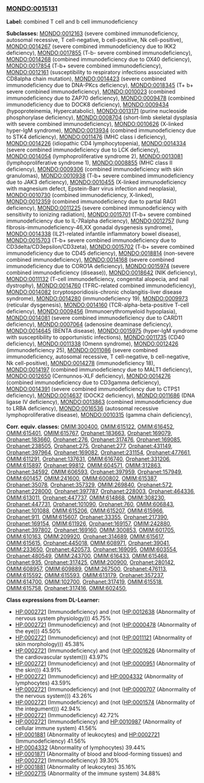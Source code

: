 
### [MONDO:0015131](http://purl.obolibrary.org/obo/MONDO_0015131)
**Label:** combined T cell and b cell immunodeficiency

**Subclasses:** [MONDO:0012163](http://purl.obolibrary.org/obo/MONDO_0012163) (severe combined immunodeficiency, autosomal recessive, T cell-negative, b cell-positive, Nk cell-positive), [MONDO:0014267](http://purl.obolibrary.org/obo/MONDO_0014267) (severe combined immunodeficiency due to IKK2 deficiency), [MONDO:0017855](http://purl.obolibrary.org/obo/MONDO_0017855) (T-b- severe combined immunodeficiency), [MONDO:0014268](http://purl.obolibrary.org/obo/MONDO_0014268) (combined immunodeficiency due to OX40 deficiency), [MONDO:0017854](http://purl.obolibrary.org/obo/MONDO_0017854) (T-b+ severe combined immunodeficiency), [MONDO:0012161](http://purl.obolibrary.org/obo/MONDO_0012161) (susceptibility to respiratory infections associated with CD8alpha chain mutation), [MONDO:0014423](http://purl.obolibrary.org/obo/MONDO_0014423) (severe combined immunodeficiency due to DNA-PKcs deficiency), [MONDO:0018345](http://purl.obolibrary.org/obo/MONDO_0018345) (T+ b+ severe combined immunodeficiency), [MONDO:0010023](http://purl.obolibrary.org/obo/MONDO_0010023) (combined immunodeficiency due to ZAP70 deficiency), [MONDO:0009478](http://purl.obolibrary.org/obo/MONDO_0009478) (combined immunodeficiency due to DOCK8 deficiency), [MONDO:0009434](http://purl.obolibrary.org/obo/MONDO_0009434) (hypoproteinemia, Hypercatabolic), [MONDO:0013171](http://purl.obolibrary.org/obo/MONDO_0013171) (purine nucleoside phosphorylase deficiency), [MONDO:0008704](http://purl.obolibrary.org/obo/MONDO_0008704) (short-limb skeletal dysplasia with severe combined immunodeficiency), [MONDO:0010626](http://purl.obolibrary.org/obo/MONDO_0010626) (X-linked hyper-IgM syndrome), [MONDO:0013934](http://purl.obolibrary.org/obo/MONDO_0013934) (combined immunodeficiency due to STK4 deficiency), [MONDO:0011476](http://purl.obolibrary.org/obo/MONDO_0011476) (MHC class i deficiency), [MONDO:0014226](http://purl.obolibrary.org/obo/MONDO_0014226) (idiopathic CD4 lymphocytopenia), [MONDO:0014334](http://purl.obolibrary.org/obo/MONDO_0014334) (severe combined immunodeficiency due to LCK deficiency), [MONDO:0014054](http://purl.obolibrary.org/obo/MONDO_0014054) (lymphoproliferative syndrome 2), [MONDO:0013081](http://purl.obolibrary.org/obo/MONDO_0013081) (lymphoproliferative syndrome 1), [MONDO:0008855](http://purl.obolibrary.org/obo/MONDO_0008855) (MHC class II deficiency), [MONDO:0009306](http://purl.obolibrary.org/obo/MONDO_0009306) (combined immunodeficiency with skin granulomas), [MONDO:0010938](http://purl.obolibrary.org/obo/MONDO_0010938) (T-b+ severe combined immunodeficiency due to JAK3 deficiency), [MONDO:0010455](http://purl.obolibrary.org/obo/MONDO_0010455) (X-linked immunodeficiency with magnesium defect, Epstein-Barr virus infection and neoplasia), [MONDO:0010730](http://purl.obolibrary.org/obo/MONDO_0010730) (combined immunodeficiency, X-linked), [MONDO:0012359](http://purl.obolibrary.org/obo/MONDO_0012359) (combined immunodeficiency due to partial RAG1 deficiency), [MONDO:0011225](http://purl.obolibrary.org/obo/MONDO_0011225) (severe combined immunodeficiency with sensitivity to ionizing radiation), [MONDO:0015701](http://purl.obolibrary.org/obo/MONDO_0015701) (T-b+ severe combined immunodeficiency due to IL-7Ralpha deficiency), [MONDO:0012757](http://purl.obolibrary.org/obo/MONDO_0012757) (lung fibrosis-immunodeficiency-46,XX gonadal dysgenesis syndrome), [MONDO:0014338](http://purl.obolibrary.org/obo/MONDO_0014338) (IL21-related infantile inflammatory bowel disease), [MONDO:0015703](http://purl.obolibrary.org/obo/MONDO_0015703) (T-b+ severe combined immunodeficiency due to CD3delta/CD3epsilon/CD3zeta), [MONDO:0015702](http://purl.obolibrary.org/obo/MONDO_0015702) (T-b+ severe combined immunodeficiency due to CD45 deficiency), [MONDO:0018814](http://purl.obolibrary.org/obo/MONDO_0018814) (non-severe combined immunodeficiency), [MONDO:0014168](http://purl.obolibrary.org/obo/MONDO_0014168) (severe combined immunodeficiency due to CORO1A deficiency), [MONDO:0015974](http://purl.obolibrary.org/obo/MONDO_0015974) (severe combined immunodeficiency (disease)), [MONDO:0018642](http://purl.obolibrary.org/obo/MONDO_0018642) (NIK deficiency), [MONDO:0011132](http://purl.obolibrary.org/obo/MONDO_0011132) (T-cell immunodeficiency, congenital alopecia, and nail dystrophy), [MONDO:0014760](http://purl.obolibrary.org/obo/MONDO_0014760) (TFRC-related combined immunodeficiency), [MONDO:0014082](http://purl.obolibrary.org/obo/MONDO_0014082) (cryptosporidiosis-chronic cholangitis-liver disease syndrome), [MONDO:0014280](http://purl.obolibrary.org/obo/MONDO_0014280) (immunodeficiency 19), [MONDO:0009973](http://purl.obolibrary.org/obo/MONDO_0009973) (reticular dysgenesis), [MONDO:0014160](http://purl.obolibrary.org/obo/MONDO_0014160) (TCR-alpha-beta-positive T-cell deficiency), [MONDO:0009456](http://purl.obolibrary.org/obo/MONDO_0009456) (Immunoerythromyeloid hypoplasia), [MONDO:0014081](http://purl.obolibrary.org/obo/MONDO_0014081) (severe combined immunodeficiency due to CARD11 deficiency), [MONDO:0007064](http://purl.obolibrary.org/obo/MONDO_0007064) (adenosine deaminase deficiency), [MONDO:0014645](http://purl.obolibrary.org/obo/MONDO_0014645) (BENTA disease), [MONDO:0015975](http://purl.obolibrary.org/obo/MONDO_0015975) (hyper-IgM syndrome with susceptibility to opportunistic infections), [MONDO:0011735](http://purl.obolibrary.org/obo/MONDO_0011735) (CD40 deficiency), [MONDO:0011338](http://purl.obolibrary.org/obo/MONDO_0011338) (Omenn syndrome), [MONDO:0012426](http://purl.obolibrary.org/obo/MONDO_0012426) (immunodeficiency 25), [MONDO:0011086](http://purl.obolibrary.org/obo/MONDO_0011086) (severe combined immunodeficiency, autosomal recessive, T cell-negative, b cell-negative, Nk cell-positive), [MONDO:0014278](http://purl.obolibrary.org/obo/MONDO_0014278) (immunodeficiency 18), [MONDO:0014197](http://purl.obolibrary.org/obo/MONDO_0014197) (combined immunodeficiency due to MALT1 deficiency), [MONDO:0012650](http://purl.obolibrary.org/obo/MONDO_0012650) (Cernunnos-XLF deficiency), [MONDO:0014276](http://purl.obolibrary.org/obo/MONDO_0014276) (combined immunodeficiency due to CD3gamma deficiency), [MONDO:0014391](http://purl.obolibrary.org/obo/MONDO_0014391) (severe combined immunodeficiency due to CTPS1 deficiency), [MONDO:0014637](http://purl.obolibrary.org/obo/MONDO_0014637) (DOCK2 deficiency), [MONDO:0011686](http://purl.obolibrary.org/obo/MONDO_0011686) (DNA ligase IV deficiency), [MONDO:0013863](http://purl.obolibrary.org/obo/MONDO_0013863) (combined immunodeficiency due to LRBA deficiency), [MONDO:0016536](http://purl.obolibrary.org/obo/MONDO_0016536) (autosomal recessive lymphoproliferative disease), [MONDO:0010315](http://purl.obolibrary.org/obo/MONDO_0010315) (gamma chain deficiency), 

**Corr. equiv. classes:** [OMIM:300400](http://purl.obolibrary.org/obo/OMIM_300400), [OMIM:615122](http://purl.obolibrary.org/obo/OMIM_615122), [OMIM:616452](http://purl.obolibrary.org/obo/OMIM_616452), [OMIM:615401](http://purl.obolibrary.org/obo/OMIM_615401), [OMIM:615767](http://purl.obolibrary.org/obo/OMIM_615767), [Orphanet:183663](http://www.orpha.net/ORDO/Orphanet_183663), [Orphanet:169079](http://www.orpha.net/ORDO/Orphanet_169079), [Orphanet:183660](http://www.orpha.net/ORDO/Orphanet_183660), [Orphanet:276](http://www.orpha.net/ORDO/Orphanet_276), [Orphanet:317476](http://www.orpha.net/ORDO/Orphanet_317476), [Orphanet:169085](http://www.orpha.net/ORDO/Orphanet_169085), [Orphanet:238505](http://www.orpha.net/ORDO/Orphanet_238505), [Orphanet:275](http://www.orpha.net/ORDO/Orphanet_275), [Orphanet:277](http://www.orpha.net/ORDO/Orphanet_277), [Orphanet:431149](http://www.orpha.net/ORDO/Orphanet_431149), [Orphanet:397964](http://www.orpha.net/ORDO/Orphanet_397964), [Orphanet:169082](http://www.orpha.net/ORDO/Orphanet_169082), [Orphanet:231154](http://www.orpha.net/ORDO/Orphanet_231154), [Orphanet:477661](http://www.orpha.net/ORDO/Orphanet_477661), [OMIM:611291](http://purl.obolibrary.org/obo/OMIM_611291), [Orphanet:137631](http://www.orpha.net/ORDO/Orphanet_137631), [OMIM:616740](http://purl.obolibrary.org/obo/OMIM_616740), [Orphanet:331206](http://www.orpha.net/ORDO/Orphanet_331206), [OMIM:615897](http://purl.obolibrary.org/obo/OMIM_615897), [Orphanet:99812](http://www.orpha.net/ORDO/Orphanet_99812), [OMIM:604571](http://purl.obolibrary.org/obo/OMIM_604571), [OMIM:312863](http://purl.obolibrary.org/obo/OMIM_312863), [Orphanet:34592](http://www.orpha.net/ORDO/Orphanet_34592), [OMIM:606593](http://purl.obolibrary.org/obo/OMIM_606593), [Orphanet:397959](http://www.orpha.net/ORDO/Orphanet_397959), [Orphanet:157949](http://www.orpha.net/ORDO/Orphanet_157949), [OMIM:601457](http://purl.obolibrary.org/obo/OMIM_601457), [OMIM:241600](http://purl.obolibrary.org/obo/OMIM_241600), [OMIM:600802](http://purl.obolibrary.org/obo/OMIM_600802), [OMIM:615387](http://purl.obolibrary.org/obo/OMIM_615387), [Orphanet:35078](http://www.orpha.net/ORDO/Orphanet_35078), [Orphanet:357329](http://www.orpha.net/ORDO/Orphanet_357329), [OMIM:269840](http://purl.obolibrary.org/obo/OMIM_269840), [Orphanet:572](http://www.orpha.net/ORDO/Orphanet_572), [Orphanet:228000](http://www.orpha.net/ORDO/Orphanet_228000), [Orphanet:397787](http://www.orpha.net/ORDO/Orphanet_397787), [Orphanet:228003](http://www.orpha.net/ORDO/Orphanet_228003), [Orphanet:464336](http://www.orpha.net/ORDO/Orphanet_464336), [OMIM:613011](http://purl.obolibrary.org/obo/OMIM_613011), [Orphanet:447737](http://www.orpha.net/ORDO/Orphanet_447737), [OMIM:614868](http://purl.obolibrary.org/obo/OMIM_614868), [OMIM:308230](http://purl.obolibrary.org/obo/OMIM_308230), [Orphanet:447731](http://www.orpha.net/ORDO/Orphanet_447731), [Orphanet:101090](http://www.orpha.net/ORDO/Orphanet_101090), [Orphanet:760](http://www.orpha.net/ORDO/Orphanet_760), [OMIM:606843](http://purl.obolibrary.org/obo/OMIM_606843), [Orphanet:101088](http://www.orpha.net/ORDO/Orphanet_101088), [OMIM:615206](http://purl.obolibrary.org/obo/OMIM_615206), [OMIM:615207](http://purl.obolibrary.org/obo/OMIM_615207), [OMIM:615966](http://purl.obolibrary.org/obo/OMIM_615966), [Orphanet:911](http://www.orpha.net/ORDO/Orphanet_911), [OMIM:615607](http://purl.obolibrary.org/obo/OMIM_615607), [Orphanet:33355](http://www.orpha.net/ORDO/Orphanet_33355), [Orphanet:217390](http://www.orpha.net/ORDO/Orphanet_217390), [Orphanet:169154](http://www.orpha.net/ORDO/Orphanet_169154), [OMIM:611926](http://purl.obolibrary.org/obo/OMIM_611926), [Orphanet:169157](http://www.orpha.net/ORDO/Orphanet_169157), [OMIM:242880](http://purl.obolibrary.org/obo/OMIM_242880), [Orphanet:397802](http://www.orpha.net/ORDO/Orphanet_397802), [Orphanet:169160](http://www.orpha.net/ORDO/Orphanet_169160), [OMIM:300853](http://purl.obolibrary.org/obo/OMIM_300853), [OMIM:601705](http://purl.obolibrary.org/obo/OMIM_601705), [OMIM:610163](http://purl.obolibrary.org/obo/OMIM_610163), [OMIM:209920](http://purl.obolibrary.org/obo/OMIM_209920), [Orphanet:314689](http://www.orpha.net/ORDO/Orphanet_314689), [OMIM:615617](http://purl.obolibrary.org/obo/OMIM_615617), [OMIM:615615](http://purl.obolibrary.org/obo/OMIM_615615), [Orphanet:445018](http://www.orpha.net/ORDO/Orphanet_445018), [OMIM:608971](http://purl.obolibrary.org/obo/OMIM_608971), [Orphanet:39041](http://www.orpha.net/ORDO/Orphanet_39041), [OMIM:233650](http://purl.obolibrary.org/obo/OMIM_233650), [Orphanet:420573](http://www.orpha.net/ORDO/Orphanet_420573), [Orphanet:169095](http://www.orpha.net/ORDO/Orphanet_169095), [OMIM:603554](http://purl.obolibrary.org/obo/OMIM_603554), [Orphanet:480549](http://www.orpha.net/ORDO/Orphanet_480549), [OMIM:243700](http://purl.obolibrary.org/obo/OMIM_243700), [OMIM:616433](http://purl.obolibrary.org/obo/OMIM_616433), [OMIM:615468](http://purl.obolibrary.org/obo/OMIM_615468), [Orphanet:935](http://www.orpha.net/ORDO/Orphanet_935), [Orphanet:317425](http://www.orpha.net/ORDO/Orphanet_317425), [OMIM:200900](http://purl.obolibrary.org/obo/OMIM_200900), [Orphanet:280142](http://www.orpha.net/ORDO/Orphanet_280142), [OMIM:608957](http://purl.obolibrary.org/obo/OMIM_608957), [OMIM:609889](http://purl.obolibrary.org/obo/OMIM_609889), [OMIM:267500](http://purl.obolibrary.org/obo/OMIM_267500), [Orphanet:476113](http://www.orpha.net/ORDO/Orphanet_476113), [OMIM:615592](http://purl.obolibrary.org/obo/OMIM_615592), [OMIM:615593](http://purl.obolibrary.org/obo/OMIM_615593), [OMIM:613179](http://purl.obolibrary.org/obo/OMIM_613179), [Orphanet:357237](http://www.orpha.net/ORDO/Orphanet_357237), [OMIM:614700](http://purl.obolibrary.org/obo/OMIM_614700), [OMIM:102700](http://purl.obolibrary.org/obo/OMIM_102700), [Orphanet:317419](http://www.orpha.net/ORDO/Orphanet_317419), [OMIM:615518](http://purl.obolibrary.org/obo/OMIM_615518), [OMIM:615758](http://purl.obolibrary.org/obo/OMIM_615758), [Orphanet:317416](http://www.orpha.net/ORDO/Orphanet_317416), [OMIM:602450](http://purl.obolibrary.org/obo/OMIM_602450), 

**Class expressions from DL-Learner:**

- [HP:0002721](http://purl.obolibrary.org/obo/HP_0002721) (Immunodeficiency) and (not ([HP:0012638](http://purl.obolibrary.org/obo/HP_0012638) (Abnormality of nervous system physiology))) 45.75%
- [HP:0002721](http://purl.obolibrary.org/obo/HP_0002721) (Immunodeficiency) and (not ([HP:0000478](http://purl.obolibrary.org/obo/HP_0000478) (Abnormality of the eye))) 45.50%
- [HP:0002721](http://purl.obolibrary.org/obo/HP_0002721) (Immunodeficiency) and (not ([HP:0011121](http://purl.obolibrary.org/obo/HP_0011121) (Abnormality of skin morphology))) 45.38%
- [HP:0002721](http://purl.obolibrary.org/obo/HP_0002721) (Immunodeficiency) and (not ([HP:0001626](http://purl.obolibrary.org/obo/HP_0001626) (Abnormality of the cardiovascular system))) 43.97%
- [HP:0002721](http://purl.obolibrary.org/obo/HP_0002721) (Immunodeficiency) and (not ([HP:0000951](http://purl.obolibrary.org/obo/HP_0000951) (Abnormality of the skin))) 43.91%
- [HP:0002721](http://purl.obolibrary.org/obo/HP_0002721) (Immunodeficiency) and [HP:0004332](http://purl.obolibrary.org/obo/HP_0004332) (Abnormality of lymphocytes) 43.59%
- [HP:0002721](http://purl.obolibrary.org/obo/HP_0002721) (Immunodeficiency) and (not ([HP:0000707](http://purl.obolibrary.org/obo/HP_0000707) (Abnormality of the nervous system))) 43.26%
- [HP:0002721](http://purl.obolibrary.org/obo/HP_0002721) (Immunodeficiency) and (not ([HP:0001574](http://purl.obolibrary.org/obo/HP_0001574) (Abnormality of the integument))) 42.94%
- [HP:0002721](http://purl.obolibrary.org/obo/HP_0002721) (Immunodeficiency) 42.72%
- [HP:0002721](http://purl.obolibrary.org/obo/HP_0002721) (Immunodeficiency) and [HP:0010987](http://purl.obolibrary.org/obo/HP_0010987) (Abnormality of cellular immune system) 41.56%
- [HP:0001881](http://purl.obolibrary.org/obo/HP_0001881) (Abnormality of leukocytes) and [HP:0002721](http://purl.obolibrary.org/obo/HP_0002721) (Immunodeficiency) 41.56%
- [HP:0004332](http://purl.obolibrary.org/obo/HP_0004332) (Abnormality of lymphocytes) 39.44%
- [HP:0001871](http://purl.obolibrary.org/obo/HP_0001871) (Abnormality of blood and blood-forming tissues) and [HP:0002721](http://purl.obolibrary.org/obo/HP_0002721) (Immunodeficiency) 39.30%
- [HP:0001881](http://purl.obolibrary.org/obo/HP_0001881) (Abnormality of leukocytes) 35.16%
- [HP:0002715](http://purl.obolibrary.org/obo/HP_0002715) (Abnormality of the immune system) 34.88%


